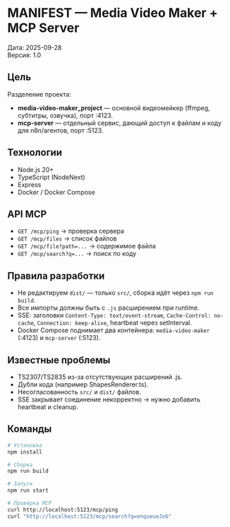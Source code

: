 # MANIFEST — Media Video Maker + MCP Server

Дата: 2025-09-28  
Версия: 1.0  

## Цель
Разделение проекта:
- **media-video-maker_project** — основной видеомейкер (ffmpeg, субтитры, озвучка), порт :4123.
- **mcp-server** — отдельный сервис, дающий доступ к файлам и коду для n8n/агентов, порт :5123.

## Технологии
- Node.js 20+
- TypeScript (NodeNext)
- Express
- Docker / Docker Compose

## API MCP
- `GET /mcp/ping` → проверка сервера
- `GET /mcp/files` → список файлов
- `GET /mcp/file?path=...` → содержимое файла
- `GET /mcp/search?q=...` → поиск по коду

## Правила разработки
- Не редактируем `dist/` — только `src/`, сборка идёт через `npm run build`.
- Все импорты должны быть с `.js` расширением при runtime.
- SSE: заголовки `Content-Type: text/event-stream`, `Cache-Control: no-cache`, `Connection: keep-alive`, heartbeat через setInterval.
- Docker Compose поднимает два контейнера: `media-video-maker` (:4123) и `mcp-server` (:5123).

## Известные проблемы
- TS2307/TS2835 из-за отсутствующих расширений .js.
- Дубли кода (например ShapesRenderer.ts).
- Несогласованность `src/` и `dist/` файлов.
- SSE закрывает соединение некорректно → нужно добавить heartbeat и cleanup.

## Команды
```bash
# Установка
npm install

# Сборка
npm run build

# Запуск
npm run start

# Проверка MCP
curl http://localhost:5123/mcp/ping
curl "http://localhost:5123/mcp/search?q=enqueueJob"
